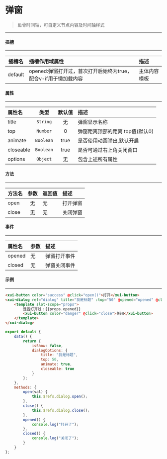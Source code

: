 # 弹窗
> 鱼骨时间轴，可自定义节点内容及时间轴样式
---
#### 插槽
---
| 插槽名  | 插槽作用域属性                                                  | 描述         |
| :-----: | :-------------------------------------------------------------- | :----------- |
| default | opened:弹窗打开过，首次打开后始终为true，配合v-if用于懒加载内容 | 主体内容模板 |

#### 属性
---
| 属性名    | 类型        | 默认值 | 描述                            |
| :-------- | :---------: | :----: | :------------------------------ |
| title     | ` String `  | 无     | 弹窗显示名称                    |
| top       | ` Number `  | 0      | 弹窗距离顶部的距离 top值(默认0) |
| animate   | ` Boolean ` | true   | 是否使用动画弹出,默认开启       |
| closeable | ` Boolean ` | true   | 是否可通过右上角关闭窗口        |
| options   | ` Object `  | 无     | 包含上述所有属性                |

#### 方法
---
| 方法名 | 参数  | 返回值 | 描述     |
| :----- | :---: | :----- | :------- |
| open   | 无    | 无     | 打开弹窗 |
| close  | 无    | 无     | 关闭弹窗 |

#### 事件
---
| 属性名 | 参数 | 描述         |
| :----- | :--- | :----------- |
| opened | 无   | 弹窗打开事件 |
| closed | 无   | 弹窗关闭事件 |

#### 示例
---
<template>
  <div class="demo-container">
    <xui-button color="success" @click="open()">打开</xui-button>
    <xui-dialog ref="dialog" title="我是标题" :top="50" @opened="opened" @closed="closed">
        <template slot-scope="props">
            是否打开过：{{props.opened}}
            <xui-button color="danger" @click="close">关闭</xui-button>
        </template>
    </xui-dialog>
  </div>
</template>

<script>
export default {
	data() {
		return {
			isShow: false,
			dialogOptions: {
				title: "我是标题",
				top: 50,
				animate: true,
				closeable: true
			}
		};
	},
	methods: {
		open(val) {
			this.$refs.dialog.open();
		},
		close() {
			this.$refs.dialog.close();
		},
		opened() {
			console.log("打开了");
		},
		closed() {
			console.log("关闭了");
		}
	}
};
</script>
<style>
</style>
``` html
<xui-button color="success" @click="open()">打开</xui-button>
<xui-dialog ref="dialog" title="我是标题" :top="50" @opened="opened" @closed="closed">
    <template slot-scope="props">
        是否打开过：{{props.opened}}
        <xui-button color="danger" @click="close">关闭</xui-button>
    </template>
</xui-dialog>
```
``` js
export default {
	data() {
		return {
			isShow: false,
			dialogOptions: {
				title: "我是标题",
				top: 50,
				animate: true,
				closeable: true
			}
		};
	},
	methods: {
		open(val) {
			this.$refs.dialog.open();
		},
		close() {
			this.$refs.dialog.close();
		},
		opened() {
			console.log("打开了");
		},
		closed() {
			console.log("关闭了");
		}
	}
};
```